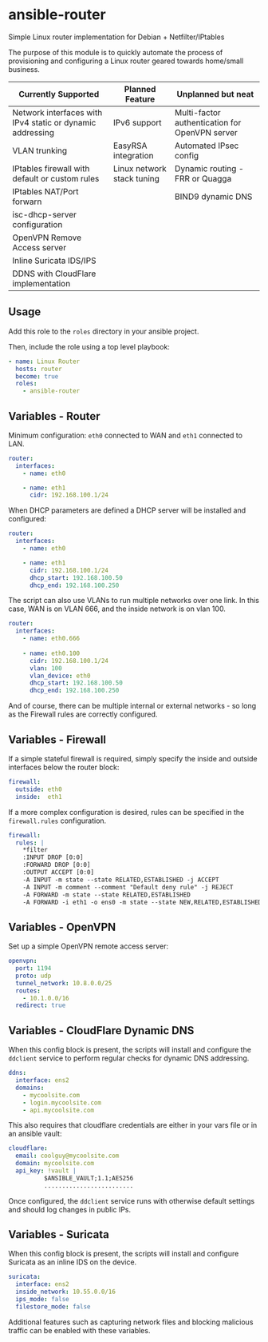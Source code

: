 # ansible-router
Simple Linux router implementation for Debian + Netfilter/IPtables

The purpose of this module is to quickly automate the process of provisioning and configuring a Linux router geared towards home/small business. 

| Currently Supported                                       | Planned Feature            | Unplanned but neat                             |
| --------------------------------------------------------- | -------------------------- | ---------------------------------------------- |
| Network interfaces with IPv4 static or dynamic addressing | IPv6 support               | Multi-factor authentication for OpenVPN server |
| VLAN trunking                                             | EasyRSA integration        | Automated IPsec config                         |
| IPtables firewall with default or custom rules            | Linux network stack tuning | Dynamic routing - FRR or Quagga                |
| IPtables NAT/Port forwarn                                 |                            | BIND9 dynamic DNS                              |
| isc-dhcp-server configuration                             |                            |                                                |
| OpenVPN Remove Access server                              |                            |                                                |
| Inline Suricata IDS/IPS                                   |                            |                                                |
| DDNS with CloudFlare implementation                       |                            |                                                |



## Usage

Add this role to the `roles` directory in your ansible project.

Then, include the role using a top level playbook:

```yaml
- name: Linux Router
  hosts: router
  become: true 
  roles: 
    - ansible-router
```



## Variables - Router

Minimum configuration: `eth0` connected to WAN and `eth1` connected to LAN. 

```yaml
router: 
  interfaces: 
    - name: eth0 

    - name: eth1 
      cidr: 192.168.100.1/24 
```



When DHCP parameters are defined a DHCP server will be installed and configured: 

```yaml
router: 
  interfaces: 
    - name: eth0 

    - name: eth1 
      cidr: 192.168.100.1/24
      dhcp_start: 192.168.100.50
      dhcp_end: 192.168.100.250
```



The script can also use VLANs to run multiple networks over one link. In this case, WAN is on VLAN 666, and the inside network is on vlan 100. 

```yaml
router: 
  interfaces: 
    - name: eth0.666
    
    - name: eth0.100
      cidr: 192.168.100.1/24
      vlan: 100
      vlan_device: eth0
      dhcp_start: 192.168.100.50
      dhcp_end: 192.168.100.250
```



And of course, there can be multiple internal or external networks - so long as the Firewall rules are correctly configured. 



## Variables - Firewall 

If a simple stateful firewall is required, simply specify the inside and outside interfaces below the router block: 

```yaml
firewall: 
  outside: eth0
  inside:  eth1
```



If a more complex configuration is desired, rules can be specified in the `firewall.rules` configuration. 

```yaml
firewall: 
  rules: |
    *filter
    :INPUT DROP [0:0]
    :FORWARD DROP [0:0]
    :OUTPUT ACCEPT [0:0]
    -A INPUT -m state --state RELATED,ESTABLISHED -j ACCEPT 
    -A INPUT -m comment --comment "Default deny rule" -j REJECT 
    -A FORWARD -m state --state RELATED,ESTABLISHED 
    -A FORWARD -i eth1 -o ens0 -m state --state NEW,RELATED,ESTABLISHED
```



## Variables - OpenVPN

Set up a simple OpenVPN remote access server: 

```yaml
openvpn: 
  port: 1194
  proto: udp
  tunnel_network: 10.8.0.0/25
  routes: 
    - 10.1.0.0/16 
  redirect: true
```



## Variables - CloudFlare Dynamic DNS

When this config block is present, the scripts will install and configure the `ddclient` service to perform regular checks for dynamic DNS addressing. 

```yaml
ddns:
  interface: ens2
  domains:
    - mycoolsite.com
    - login.mycoolsite.com
    - api.mycoolsite.com
```

This also requires that cloudflare credentials are either in your vars file or in an ansible vault: 

```yaml
cloudflare:
  email: coolguy@mycoolsite.com
  domain: mycoolsite.com
  api_key: !vault |
          $ANSIBLE_VAULT;1.1;AES256
          .........................
```

Once configured, the  `ddclient` service runs with otherwise default settings and should log changes in public IPs. 

## Variables - Suricata

When this config block is present, the scripts will install and configure Suricata as an inline IDS on the device. 

```yaml
suricata: 
  interface: ens2 
  inside_network: 10.55.0.0/16
  ips_mode: false
  filestore_mode: false
```

Additional features such as capturing network files and blocking malicious traffic can be enabled with these variables. 